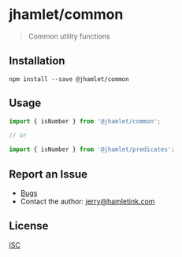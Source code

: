 jhamlet/common
=================

> Common utility functions

Installation
------------

```
npm install --save @jhamlet/common
```

Usage
-----

```js
import { isNumber } from '@jhamlet/common';

// or

import { isNumber } from '@jhamlet/predicates';
```

Report an Issue
---------------

* [Bugs](http://github.com/jhamlet/common/issues)
* Contact the author: <jerry@hamletink.com>


License
-------

[ISC](./LICENSE)

